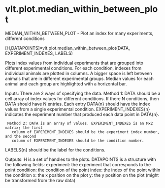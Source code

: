 # vlt.plot.median_within_between_plot

  MEDIAN_WITHIN_BETWEEN_PLOT - Plot an index for many experiments, different conditions
 
   [H,DATAPOINTS]=vlt.plot.median_within_between_plot(DATA, EXPERIMENT_INDEXES, LABELS)
 
   Plots index values from individual experiments that are grouped into different
   experimental conditions.  For each condition, indexes from individual animals
   are plotted in columns. A bigger space is left between animals that are in 
   different experimental groups.  Median values for each animal and each
   group are highlighted with a horizontal bar.
 
   Inputs:  There are 2 ways of specifying the data.
     Method 1: DATA should be a cell array of index values for different conditions.
       If there N conditions, then DATA should have N entries.  Each entry DATA{n} should
       have the index values from a single experimental condition.  EXPERIMENT_INDEXES{n} 
       indicates the experiment number that produced each data point in DATA{n}.
 
     Method 2: DATA is an array of values. EXPERIMENT_INDEXES is an Mx2 matrix; the first
       column of EXPERIMENT_INDEXES should be the experiment index number, and the second
       column of EXPERIMENT_INDEXES should be the condition number.
 
   LABELS{n} should be the label for the conditions.
 
   Outputs:
      H is a set of handles to the plots.
      DATAPOINTS is a structure with the following fields:
         experiment: the experiment that corresponds to the point
         condition:  the condition of the point
         index:      the index of the point within the condition
         x:          the x position on the plot
         y:          the y position on the plot (might be transformed from the raw data)
